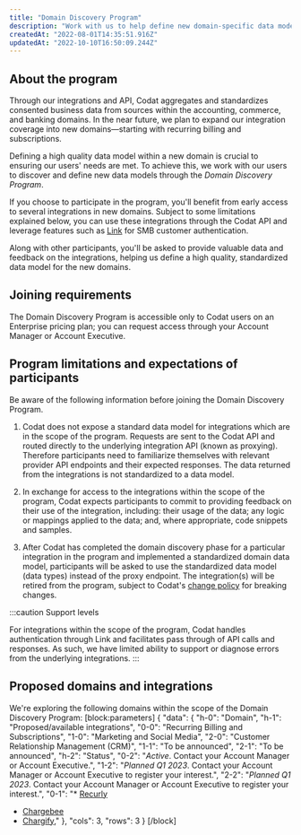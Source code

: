 ```yaml
---
title: "Domain Discovery Program"
description: "Work with us to help define new domain-specific data models"
createdAt: "2022-08-01T14:35:51.916Z"
updatedAt: "2022-10-10T16:50:09.244Z"
---
```


## About the program

Through our integrations and API, Codat aggregates and standardizes consented business data from sources within the accounting, commerce, and banking domains. In the near future, we plan to expand our integration coverage into new domains&mdash;starting with recurring billing and subscriptions.

Defining a high quality data model within a new domain is crucial to ensuring our users' needs are met. To achieve this, we work with our users to discover and define new data models through the _Domain Discovery Program_.

If you choose to participate in the program, you'll benefit from early access to several integrations in new domains. Subject to some limitations explained below, you can use these integrations through the Codat API and leverage features such as [Link](https://docs.codat.io/docs/auth-flow) for SMB customer authentication.

Along with other participants, you'll be asked to provide valuable data and feedback on the integrations, helping us define a high quality, standardized data model for the new domains.

## Joining requirements

The Domain Discovery Program is accessible only to Codat users on an Enterprise pricing plan; you can request access through your Account Manager or Account Executive.

## Program limitations and expectations of participants

Be aware of the following information before joining the Domain Discovery Program.

1. Codat does not expose a standard data model for integrations which are in the scope of the program. Requests are sent to the Codat API and routed directly to the underlying integration API (known as proxying). Therefore participants need to familiarize themselves with relevant provider API endpoints and their expected responses. The data returned from the integrations is not standardized to a data model.

2. In exchange for access to the integrations within the scope of the program, Codat expects participants to commit to providing feedback on their use of the integration, including: their usage of the data; any logic or mappings applied to the data; and, where appropriate, code snippets and samples.

3. After Codat has completed the domain discovery phase for a particular integration in the program and implemented a standardized domain data model, participants will be asked to use the standardized data model (data types) instead of the proxy endpoint. The integration(s) will be retired from the program, subject to Codat's [change policy](https://docs.codat.io/docs/change-policy) for breaking changes.

:::caution Support levels

For integrations within the scope of the program, Codat handles authentication through Link and facilitates pass through of API calls and responses. As such, we have limited ability to support or diagnose errors from the underlying integrations.
:::

## Proposed domains and integrations

We're exploring the following domains within the scope of the Domain Discovery Program:
[block:parameters]
{
"data": {
"h-0": "Domain",
"h-1": "Proposed/available integrations",
"0-0": "Recurring Billing and Subscriptions",
"1-0": "Marketing and Social Media",
"2-0": "Customer Relationship Management (CRM)",
"1-1": "To be announced",
"2-1": "To be announced",
"h-2": "Status",
"0-2": "_Active_. Contact your Account Manager or Account Executive.",
"1-2": "_Planned Q1 2023_. Contact your Account Manager or Account Executive to register your interest.",
"2-2": "_Planned Q1 2023_. Contact your Account Manager or Account Executive to register your interest.",
"0-1": "\* [Recurly](https://docs.codat.io/docs/commerce-recurly)

- [Chargebee](https://docs.codat.io/docs/commerce-chargebee)
- [Chargify](https://docs.codat.io/docs/commerce-chargify),"
  },
  "cols": 3,
  "rows": 3
  }
  [/block]
